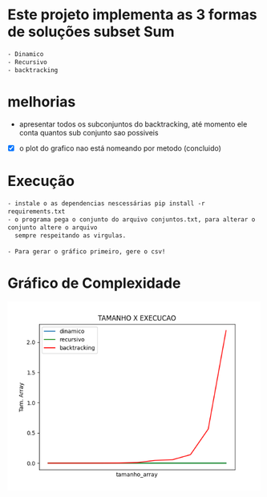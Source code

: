 # Este projeto implementa as 3 formas de soluções subset Sum

    - Dinamico
    - Recursivo
    - backtracking

# melhorias 
 - apresentar todos os subconjuntos  do backtracking, até momento ele conta quantos sub conjunto sao possiveis
 - [x] o plot do grafico nao está nomeando por metodo (concluido) 

# Execução
    - instale o as dependencias nescessárias pip install -r requirements.txt
    - o programa pega o conjunto do arquivo conjuntos.txt, para alterar o conjunto altere o arquivo
      sempre respeitando as virgulas.

    - Para gerar o gráfico primeiro, gere o csv!

# Gráfico de Complexidade

<img src="./output.png"/>
    